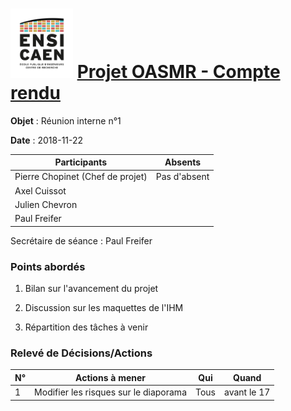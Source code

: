 <h1><img src="../img/ensicaen.png" width="100"> <a href="https://github.com/CCC-development-team/OASMR" style="text-align: center"> Projet OASMR - Compte rendu</a> </h1> 

**Objet** : Réunion interne n°1

**Date** : 2018-11-22

| Participants                     | Absents      |
| -------------------------------- | ------------ |
| Pierre Chopinet (Chef de projet) | Pas d'absent |
| Axel Cuissot                     |              |
| Julien Chevron                   |              |
| Paul Freifer                     |              |

Secrétaire de séance : Paul Freifer



### Points abordés

1.  Bilan sur l'avancement du projet
    
2.  Discussion sur les maquettes de l'IHM

3.  Répartition des tâches à venir

### Relevé de Décisions/Actions

| N°   | Actions à mener                       | Qui  | Quand       |
| ---- | ------------------------------------- | ---- | ----------- |
| 1    | Modifier les risques sur le diaporama | Tous | avant le 17 |
